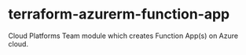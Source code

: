 # terraform-azurerm-function-app
Cloud Platforms Team module which creates Function App(s) on Azure cloud.
